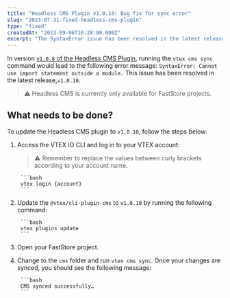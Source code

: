 ```yaml
---
title: "Headless CMS Plugin v1.0.10: Bug fix for sync error"
slug: "2023-07-31-fixed-headless-cms-plugin"
type: "fixed"
createdAt: "2023-09-06T10:28:00.000Z"
excerpt: "The SyntaxError issue has been resolved in the latest release,`v1.0.10`"
---
```


In version [`v1.0.8` of the Headless CMS Plugin](https://developers.vtex.com/updates/release-notes/2023-07-31-improved-headless-cms-plugin), running the `vtex cms sync` command would lead to the following error message: `SyntaxError: Cannot use import statement outside a module.` This issue has been resolved in the latest release,`v1.0.10`.

> ⚠️ Headless CMS is currently only available for FastStore projects.

## What needs to be done?

To update the Headless CMS plugin to `v1.0.10`, follow the steps below:

1. Access the VTEX IO CLI and log in to your VTEX account:

    > ⚠️  Remember to replace the values between curly brackets according to your account name.

        ```bash
        vtex login {account}
        ```

2. Update the `@vtex/cli-plugin-cms` to `v1.0.10` by running the following command:

        ```bash
        vtex plugins update
        ```

3. Open your FastStore project.
4. Change to the `cms` folder and run `vtex cms sync`. Once your changes are synced, you should see the following message:

        ```bash
        CMS synced successfully…
        ```
